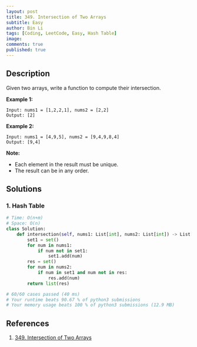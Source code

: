 ```yaml
---
layout: post
title: 349. Intersection of Two Arrays
subtitle: Easy
author: Bin Li
tags: [Coding, LeetCode, Easy, Hash Table]
image: 
comments: true
published: true
---
```


## Description


Given two arrays, write a function to compute their intersection.

**Example 1:**

```
Input: nums1 = [1,2,2,1], nums2 = [2,2]
Output: [2]
```

**Example 2:**

```
Input: nums1 = [4,9,5], nums2 = [9,4,9,8,4]
Output: [9,4]
```

**Note:**

- Each element in the result must be unique.
- The result can be in any order.


## Solutions
### 1. Hash Table

```python
# Time: O(n+m)
# Space: O(n)
class Solution:
    def intersection(self, nums1: List[int], nums2: List[int]) -> List[int]:
        set1 = set()
        for num in nums1:
            if num not in set1:
                set1.add(num)
        res = set()
        for num in nums2:
            if num in set1 and num not in res:
                res.add(num)
        return list(res)

# 60/60 cases passed (40 ms)
# Your runtime beats 90.67 % of python3 submissions
# Your memory usage beats 100 % of python3 submissions (12.9 MB)
```

## References
1. [349. Intersection of Two Arrays](https://leetcode.com/problems/intersection-of-two-arrays/description/)